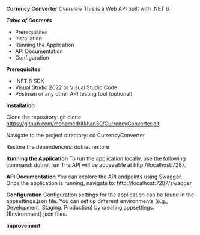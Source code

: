 
**Currency Converter**
*Overview*
This is a Web API built with .NET 6.

***Table of Contents***
 - Prerequisites
 - Installation
 - Running the Application 
 - API Documentation 
 - Configuration

**Prerequisites**

 - .NET 6 SDK
 - Visual Studio 2022 or Visual Studio Code 
 - Postman or any other API testing tool (optional)

**Installation**

Clone the repository:
git clone https://github.com/mohamedrifkhan30/CurrencyConverter.git

Navigate to the project directory:
cd CurrencyConverter

Restore the dependencies:
dotnet restore

**Running the Application**
To run the application locally, use the following command:
 dotnet run
The API will be accessible at http://localhost:7287.

**API Documentation**
You can explore the API endpoints using Swagger. Once the application is running, navigate to:
http://localhost:7287/swagger

**Configuration**
Configuration settings for the application can be found in the appsettings.json file. You can set up different environments (e.g., Development, Staging, Production) by creating appsettings.{Environment}.json files.

**Improvement**
